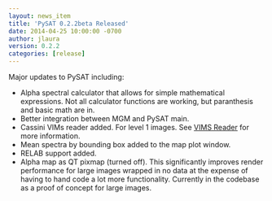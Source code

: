 ```yaml
---
layout: news_item
title: 'PySAT 0.2.2beta Released'
date: 2014-04-25 10:00:00 -0700
author: jlaura
version: 0.2.2
categories: [release]
---
```


Major updates to PySAT including:

- Alpha spectral calculator that allows for simple mathematical expressions.  Not all calculator functions are working, but paranthesis and basic math are in.
- Better integration between MGM and PySAT main.
- Cassini VIMs reader added.  For level 1 images.  See [VIMS Reader](../docs/vims) for more information.
- Mean spectra by bounding box added to the map plot window.  
- RELAB support added.
- Alpha map as QT pixmap (turned off).  This significantly improves render performance for large images wrapped in no data at the expense of having to hand code a lot more functionality.  Currently in the codebase as a proof of concept for large images.


